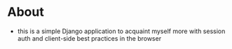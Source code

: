# About

- this is a simple Django application to acquaint myself more with session auth and client-side best practices in the browser
